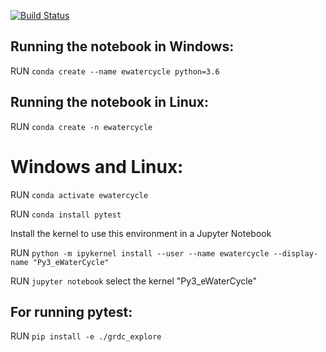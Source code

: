 [![Build Status](https://travis-ci.com/sebranchett/hydro-analyses.svg?branch=master)](https://travis-ci.com/sebranchett/hydro-analyses)

## Running the notebook in Windows:

RUN 
```conda create --name ewatercycle python=3.6```

## Running the notebook in Linux:

RUN
```conda create -n ewatercycle```

# Windows and Linux:

RUN 
```conda activate ewatercycle```

RUN 
```conda install pytest```

Install the kernel to use this environment in a Jupyter Notebook

RUN
```python -m ipykernel install --user --name ewatercycle --display-name "Py3_eWaterCycle"```

RUN 
```jupyter notebook```
select the kernel "Py3_eWaterCycle"

## For running pytest:
RUN 
```pip install -e ./grdc_explore```
